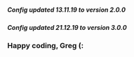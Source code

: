 #

##### _Config updated 13.11.19 to version 2.0.0_

##### _Config updated 21.12.19 to version 3.0.0_

### Happy coding, Greg (:
